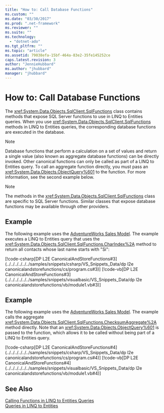 ```yaml
---
title: "How to: Call Database Functions"
ms.custom: ""
ms.date: "03/30/2017"
ms.prod: ".net-framework"
ms.reviewer: ""
ms.suite: ""
ms.technology: 
  - "dotnet-ado"
ms.tgt_pltfrm: ""
ms.topic: "article"
ms.assetid: 79038efa-15bf-464a-83e2-35fe145252ce
caps.latest.revision: 3
author: "JennieHubbard"
ms.author: "jhubbard"
manager: "jhubbard"
---
```

# How to: Call Database Functions
The <xref:System.Data.Objects.SqlClient.SqlFunctions> class contains methods that expose SQL Server functions to use in LINQ to Entities queries. When you use <xref:System.Data.Objects.SqlClient.SqlFunctions> methods in LINQ to Entities queries, the corresponding database functions are executed in the database.  
  
> [!NOTE]
>  Database functions that perform a calculation on a set of values and return a single value (also known as aggregate database functions) can be directly invoked. Other canonical functions can only be called as part of a LINQ to Entities query. To call an aggregate function directly, you must pass an <xref:System.Data.Objects.ObjectQuery%601> to the function. For more information, see the second example below.  
  
> [!NOTE]
>  The methods in the <xref:System.Data.Objects.SqlClient.SqlFunctions> class are specific to SQL Server functions. Similar classes that expose database functions may be available through other providers.  
  
## Example  
 The following example uses the [AdventureWorks Sales Model](http://msdn.microsoft.com/en-us/f16cd988-673f-4376-b034-129ca93c7832). The example executes a LINQ to Entities query that uses the <xref:System.Data.Objects.SqlClient.SqlFunctions.CharIndex%2A> method to return all contacts whose last name starts with "Si":  
  
 [!code-csharp[DP L2E CanonicalAndStoreFunctions#3](../../../../../../samples/snippets/csharp/VS_Snippets_Data/dp l2e canonicalandstorefunctions/cs/program.cs#3)]
 [!code-vb[DP L2E CanonicalAndStoreFunctions#3](../../../../../../samples/snippets/visualbasic/VS_Snippets_Data/dp l2e canonicalandstorefunctions/vb/module1.vb#3)]  
  
## Example  
 The following example uses the [AdventureWorks Sales Model](http://msdn.microsoft.com/en-us/f16cd988-673f-4376-b034-129ca93c7832). The example calls the aggregate <xref:System.Data.Objects.SqlClient.SqlFunctions.ChecksumAggregate%2A> method directly. Note that an <xref:System.Data.Objects.ObjectQuery%601> is passed to the function, which allows it to be called without being part of a LINQ to Entities query.  
  
 [!code-csharp[DP L2E CanonicalAndStoreFunctions#4](../../../../../../samples/snippets/csharp/VS_Snippets_Data/dp l2e canonicalandstorefunctions/cs/program.cs#4)]
 [!code-vb[DP L2E CanonicalAndStoreFunctions#4](../../../../../../samples/snippets/visualbasic/VS_Snippets_Data/dp l2e canonicalandstorefunctions/vb/module1.vb#4)]  
  
## See Also  
 [Calling Functions in LINQ to Entities Queries](../../../../../../docs/framework/data/adonet/ef/language-reference/calling-functions-in-linq-to-entities-queries.md)   
 [Queries in LINQ to Entities](../../../../../../docs/framework/data/adonet/ef/language-reference/queries-in-linq-to-entities.md)
